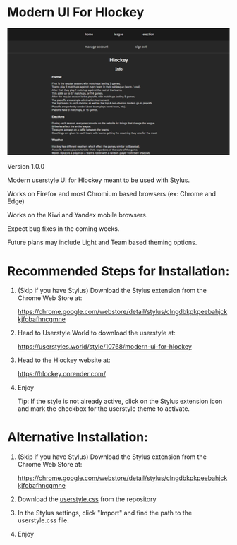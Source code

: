 # Modern UI For Hlockey

![Screenshot of the Hlockey website with added padding, new alignments for headings, and a renewed greyscale color theme](ModernUIPrimaryScreenshot.png?raw=true "UI Screenshot")

Version 1.0.0

Modern userstyle UI for Hlockey meant to be used with Stylus.

Works on Firefox and most Chromium based browsers (ex: Chrome and Edge)

Works on the Kiwi and Yandex mobile browsers.

Expect bug fixes in the coming weeks.

Future plans may include Light and Team based theming options.

# Recommended Steps for Installation:

1. (Skip if you have Stylus) Download the Stylus extension from the Chrome Web Store at:
  
   https://chrome.google.com/webstore/detail/stylus/clngdbkpkpeebahjckkjfobafhncgmne

2. Head to Userstyle World to download the userstyle at:

   https://userstyles.world/style/10768/modern-ui-for-hlockey

3. Head to the Hlockey website at:
    
   https://hlockey.onrender.com/
   
4. Enjoy

   Tip: If the style is not already active, click on the Stylus extension icon and mark the checkbox for the userstyle theme to activate.

# Alternative Installation:

1. (Skip if you have Stylus) Download the Stylus extension from the Chrome Web Store at:
  
   https://chrome.google.com/webstore/detail/stylus/clngdbkpkpeebahjckkjfobafhncgmne

2. Download the [userstyle.css](userstyle.css) from the repository

3. In the Stylus settings, click "Import" and find the path to the userstyle.css file.

4. Enjoy
